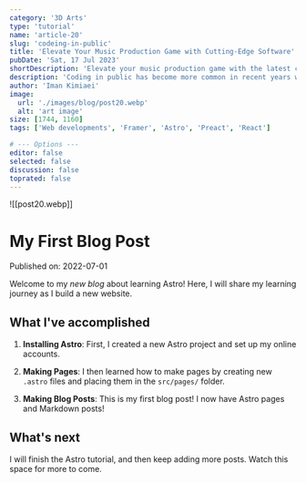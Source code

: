 ```yaml
---
category: '3D Arts'
type: 'tutorial'
name: 'article-20'
slug: 'codeing-in-public'
title: 'Elevate Your Music Production Game with Cutting-Edge Software'
pubDate: 'Sat, 17 Jul 2023'
shortDescription: 'Elevate your music production game with the latest cutting-edge software tools and plugins.'
description: 'Coding in public has become more common in recent years with the rise of social coding platforms like GitHub and the increasing popularity of open source software development. However, coding in public can present a unique set of challenges for developers who are used to working in private settings. In this article, we will explore the top 10 new challenges that developers may face when coding in public, such as managing feedback from the community, dealing with public scrutiny and criticism, maintaining professionalism and integrity, and balancing productivity with engagement in public forums. This article aims to provide helpful tips and strategies for developers who want to code in public effectively while still maintaining their sanity and productivity.'
author: 'Iman Kimiaei'
image:
  url: './images/blog/post20.webp'
  alt: 'art image'
size: [1744, 1160]
tags: ['Web developments', 'Framer', 'Astro', 'Preact', 'React']

# --- Options ---
editor: false
selected: false
discussion: false
toprated: false
---
```


![[post20.webp]]

# My First Blog Post

Published on: 2022-07-01

Welcome to my _new blog_ about learning Astro! Here, I will share my learning journey as I build a new website.

## What I've accomplished

1. **Installing Astro**: First, I created a new Astro project and set up my online accounts.

2. **Making Pages**: I then learned how to make pages by creating new `.astro` files and placing them in the `src/pages/` folder.

3. **Making Blog Posts**: This is my first blog post! I now have Astro pages and Markdown posts!

## What's next

I will finish the Astro tutorial, and then keep adding more posts. Watch this space for more to come.
